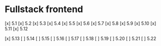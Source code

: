 # Fullstack frontend

[x] 5.1
[x] 5.2
[x] 5.3
[x] 5.4
[x] 5.5
[x] 5.6
[x] 5.7
[x] 5.8
[x] 5.9
[x] 5.10
[x] 5.11
[x] 5.12

[x] 5.13
[ ] 5.14
[ ] 5.15
[ ] 5.16
[ ] 5.17
[ ] 5.18
[ ] 5.19
[ ] 5.20
[ ] 5.21
[ ] 5.22
